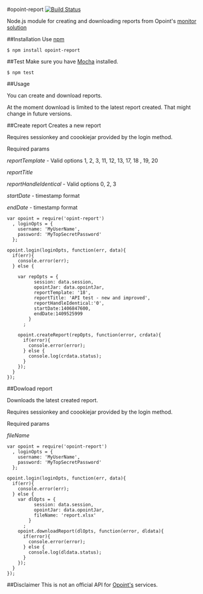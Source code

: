 #opoint-report [![Build Status](https://travis-ci.org/zrrrzzt/opoint-report.svg?branch=master)](https://travis-ci.org/zrrrzzt/opoint-report)

Node.js module for creating and downloading reports from Opoint's [monitor solution](http://monitor2.opoint.com/)

##Installation
Use [npm](https://www.npmjs.org/)

```
$ npm install opoint-report
```

##Test
Make sure you have [Mocha](https://www.npmjs.org/package/mocha) installed.

```
$ npm test
```

##Usage

You can create and download reports.

At the moment download is limited to the latest report created. That might change in future versions.

##Create report
Creates a new report

Requires sessionkey and coookiejar provided by the login method.

Required params

*reportTemplate* - Valid options 1, 2, 3, 11, 12, 13, 17, 18 , 19, 20

*reportTitle*

*reportHandleIdentical* - Valid options 0, 2, 3

*startDate* - timestamp format

*endDate* - timestamp format


```
var opoint = require('opint-report')
  , loginOpts = {
    username: 'MyUserName',
    password: 'MyTopSecretPassword'
  };

opoint.login(loginOpts, function(err, data){
  if(err){
    console.error(err);
  } else {

    var repOpts = {
          session: data.session,
          opointJar: data.opointJar,
          reportTemplate: '18',
          reportTitle: 'API test - new and improved',
          reportHandleIdentical:'0',
          startDate:1406847600,
          endDate:1409525999
        }
      ;

    opoint.createReport(repOpts, function(error, crdata){
      if(error){
        console.error(error);
      } else {
        console.log(crdata.status);
      }
    });
  }
});
```

##Dowload report

Downloads the latest created report.

Requires sessionkey and coookiejar provided by the login method.

Required params

*fileName*

```
var opoint = require('opoint-report')
  , loginOpts = {
    username: 'MyUserName',
    password: 'MyTopSecretPassword'
  };

opoint.login(loginOpts, function(err, data){
  if(err){
    console.error(err);
  } else {
    var dlOpts = {
          session: data.session,
          opointJar: data.opointJar,
          fileName: 'report.xlsx'
        }
      ;
    opoint.downloadReport(dlOpts, function(error, dldata){
      if(error){
        console.error(error);
      } else {
        console.log(dldata.status);
      }
    });
  }
});
```

##Disclaimer
This is not an official API for [Opoint's](http://opoint.no/) services.